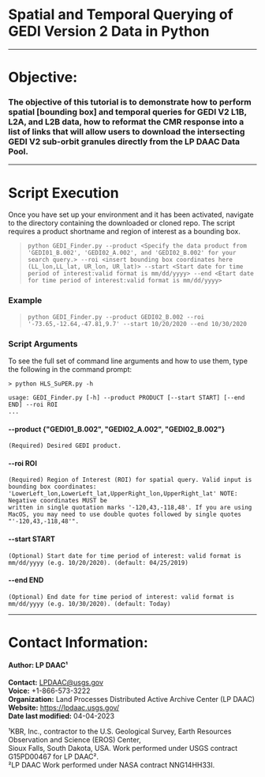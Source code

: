 # Spatial and Temporal Querying of GEDI Version 2 Data in Python

--- 
# Objective:
### The objective of this tutorial is to demonstrate how to perform spatial [bounding box] and temporal queries for GEDI V2 L1B, L2A, and L2B data, how to reformat the CMR response into a list of links that will allow users to download the intersecting GEDI V2 sub-orbit granules directly from the LP DAAC Data Pool.

--- 
# Script Execution

Once you have set up your environment and it has been activated, navigate to the directory containing the downloaded or cloned repo. The script requires a product shortname and region of interest as a bounding box.

> `python GEDI_Finder.py --product <Specify the data product from 'GEDI01_B.002', 'GEDI02_A.002', and 'GEDI02_B.002' for your search query.> --roi <insert bounding box coordinates here (LL_lon,LL_lat, UR_lon, UR_lat)> --start <Start date for time period of interest:valid format is mm/dd/yyyy> --end <Etart date for time period of interest:valid format is mm/dd/yyyy>`  

### Example

> `python GEDI_Finder.py --product GEDI02_B.002 --roi '-73.65,-12.64,-47.81,9.7' --start 10/20/2020 --end 10/30/2020`  


### Script Arguments  

To see the full set of command line arguments and how to use them, type the following in the command prompt:

```None
> python HLS_SuPER.py -h  

usage: GEDI_Finder.py [-h] --product PRODUCT [--start START] [--end END] --roi ROI
...
```

#### --product {"GEDI01_B.002", "GEDI02_A.002", "GEDI02_B.002"}

```None
(Required) Desired GEDI product.   

``` 
#### --roi ROI

```None
(Required) Region of Interest (ROI) for spatial query. Valid input is bounding box coordinates: 'LowerLeft_lon,LowerLeft_lat,UpperRight_lon,UpperRight_lat' NOTE: Negative coordinates MUST be
written in single quotation marks '-120,43,-118,48'. If you are using MacOS, you may need to use double quotes followed by single quotes "'-120,43,-118,48'".

```  

#### --start START

```None
(Optional) Start date for time period of interest: valid format is mm/dd/yyyy (e.g. 10/20/2020). (default: 04/25/2019)  

```  

#### --end END

```None
(Optional) End date for time period of interest: valid format is mm/dd/yyyy (e.g. 10/30/2020). (default: Today)  

```  
 

---
# Contact Information:
#### Author: LP DAAC¹   
**Contact:** LPDAAC@usgs.gov  
**Voice:** +1-866-573-3222  
**Organization:** Land Processes Distributed Active Archive Center (LP DAAC)  
**Website:** https://lpdaac.usgs.gov/  
**Date last modified:** 04-04-2023  

¹KBR, Inc., contractor to the U.S. Geological Survey, Earth Resources Observation and Science (EROS) Center,  
 Sioux Falls, South Dakota, USA. Work performed under USGS contract G15PD00467 for LP DAAC².  
²LP DAAC Work performed under NASA contract NNG14HH33I.
